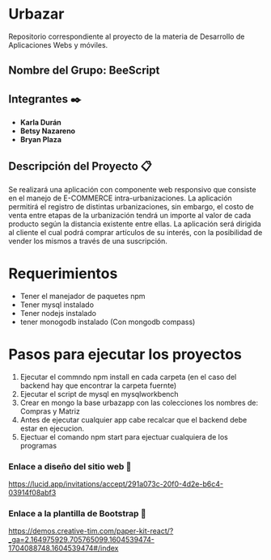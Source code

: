 # Urbazar
Repositorio correspondiente al proyecto de la materia de Desarrollo de Aplicaciones Webs y móviles.
## Nombre del Grupo: BeeScript
## Integrantes ✒️
* **Karla Durán** 
* **Betsy Nazareno** 
* **Bryan Plaza**

## Descripción del Proyecto 📋
Se realizará una aplicación con componente web responsivo que consiste en el manejo de E-COMMERCE intra-urbanizaciones. La aplicación permitirá el registro de distintas urbanizaciones, sin embargo, el costo de venta entre etapas de la urbanización tendrá un importe al valor de cada producto según la distancia existente entre ellas. 
La aplicación será dirigida al cliente el cual podrá comprar artículos de su interés, con la posibilidad de vender los mismos a través de una suscripción.

# Requerimientos
* Tener el manejador de paquetes npm
* Tener mysql instalado
* Tener nodejs instalado
* tener monogodb instalado (Con mongodb compass)

# Pasos para ejecutar los proyectos
1. Ejecutar el commndo npm install en cada carpeta (en el caso del backend hay que encontrar la carpeta fuernte)
2. Ejecutar el script de mysql en mysqlworkbench
3. Crear en mongo la base urbazapp con las colecciones los nombres de: Compras y Matriz
4. Antes de ejecutar cualquier app cabe recalcar que el backend debe estar en ejecucion.
5. Ejectuar el comando npm start para ejectuar cualquiera de los programas


### Enlace a diseño del sitio web 📌
https://lucid.app/invitations/accept/291a073c-20f0-4d2e-b6c4-03914f08abf3

### Enlace a la plantilla de Bootstrap 📌
https://demos.creative-tim.com/paper-kit-react/?_ga=2.164975929.705765099.1604539474-1704088748.1604539474#/index
